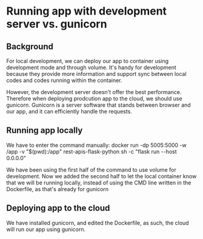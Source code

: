 # Running app with development server vs. gunicorn

## Background
For local development, we can deploy our app to container using development mode and through volume. It's handy for development because they provide more information and support sync between local codes and codes running within the container.

However, the development server doesn't offer the best performance. Therefore when deploying prodcution app to the cloud, we should use gunicorn. Gunicorn is a server software that stands between browser and our app, and it can efficiently handle the requests. 

## Running app locally
We have to enter the command manually:
docker run -dp 5005:5000 -w /app -v "$(pwd):/app" rest-apis-flask-python sh -c "flask run --host 0.0.0.0"

We have been using the first half of the command to use volume for development. Now we added the second half to let the local container know that we will be running locally, instead of using the CMD line written in the Dockerfile, as that's already for gunicorn

## Deploying app to the cloud
We have installed gunicorn, and edited the Dockerfile, as such, the cloud will run our app using gunicorn.